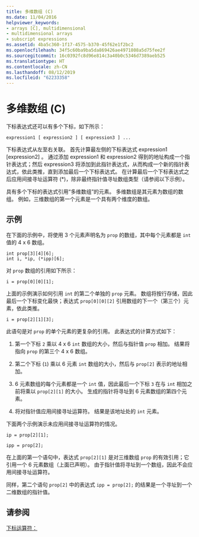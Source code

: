 ```yaml
---
title: 多维数组 (C)
ms.date: 11/04/2016
helpviewer_keywords:
- arrays [C], multidimensional
- multidimensional arrays
- subscript expressions
ms.assetid: 4ba5c360-1f17-4575-b370-45f62e1f2bc2
ms.openlocfilehash: 34f5c60ba9ba5da869426ae4971808a5d75fee2f
ms.sourcegitcommit: 16c0392fc8d96e814c3a40b0c5346d7389aeb525
ms.translationtype: HT
ms.contentlocale: zh-CN
ms.lasthandoff: 08/12/2019
ms.locfileid: "62233358"
---
```

# <a name="multidimensional-arrays-c"></a>多维数组 (C)

下标表达式还可以有多个下标，如下所示：

```
expression1 [ expression2 ] [ expression3 ] ...
```

下标表达式从左至右关联。 首先计算最左侧的下标表达式 expression1 [expression2]     。 通过添加 expression1  和 expression2  得到的地址构成一个指针表达式；然后 expression3  将添加到此指针表达式，从而构成一个新的指针表达式，依此类推，直到添加最后一个下标表达式。 在计算最后一个下标表达式之后应用间接寻址运算符 (\*)，除非最终指针值寻址数组类型（请参阅以下示例）。

具有多个下标的表达式引用“多维数组”的元素。 多维数组是其元素为数组的数组。 例如，三维数组的第一个元素是一个具有两个维度的数组。

## <a name="examples"></a>示例

在下面的示例中，将使用 3 个元素声明名为 `prop` 的数组，其中每个元素都是 `int` 值的 4 x 6 数组。

```
int prop[3][4][6];
int i, *ip, (*ipp)[6];
```

对 `prop` 数组的引用如下所示：

```
i = prop[0][0][1];
```

上面的示例演示如何引用 `int` 的第二个单独的 `prop` 元素。 数组将按行存储，因此最后一个下标变化最快；表达式 `prop[0][0][2]` 引用数组的下一个（第三个）元素，依此类推。

```
i = prop[2][1][3];
```

此语句是对 `prop` 的单个元素的更复杂的引用。 此表达式的计算方式如下：

1. 第一个下标 `2` 乘以 4 x 6 `int` 数组的大小，然后与指针值 `prop` 相加。 结果将指向 `prop` 的第三个 4 x 6 数组。

1. 第二个下标 (`1`) 乘以 6 元素 `int` 数组的大小，然后与 `prop[2]` 表示的地址相加。

1. 6 元素数组的每个元素都是一个 `int` 值，因此最后一个下标 `3` 在与 `int` 相加之前将乘以 `prop[2][1]` 的大小。 生成的指针将寻址到 6 元素数组的第四个元素。

1. 将对指针值应用间接寻址运算符。 结果是该地址处的 `int` 元素。

下面两个示例演示未应用间接寻址运算符的情况。

```
ip = prop[2][1];

ipp = prop[2];
```

在上面的第一个语句中，表达式 `prop[2][1]` 是对三维数组 `prop` 的有效引用；它引用一个 6 元素数组（上面已声明）。 由于指针值将寻址到一个数组，因此不会应用间接寻址运算符。

同样，第二个语句 `prop[2]` 中的表达式 `ipp = prop[2];` 的结果是一个寻址到一个二维数组的指针值。

## <a name="see-also"></a>请参阅

[下标运算符：](../cpp/subscript-operator.md)
